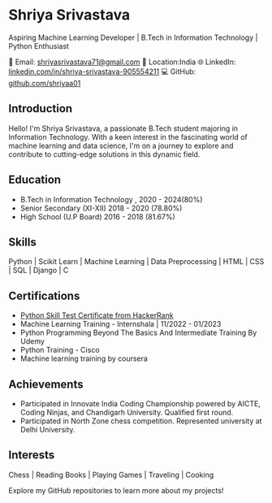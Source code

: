 # Shriya Srivastava
Aspiring Machine Learning Developer | B.Tech in Information Technology | Python Enthusiast

📧 Email: shriyasrivastava71@gmail.com
📍 Location:India
🌐 LinkedIn: [linkedin.com/in/shriya-srivastava-905554211](https://www.linkedin.com/in/shriya-srivastava-905554211)
💻 GitHub: [github.com/shriyaa01](https://github.com/shriyaa01)

## Introduction
Hello! I'm Shriya Srivastava, a passionate B.Tech student majoring in Information Technology. With a keen interest in the fascinating world of machine learning and data science, I'm on a journey to explore and contribute to cutting-edge solutions in this dynamic field.

## Education
- B.Tech in Information Technology , 2020 - 2024(80%)
- Senior Secondary (XI-XII) 2018 - 2020 (78.80%)
- High School (U.P Board)  2016 - 2018 (81.67%)


## Skills
Python | Scikit Learn | Machine Learning | Data Preprocessing | HTML | CSS | SQL | Django | C

## Certifications
- [Python Skill Test Certificate from HackerRank](https://www.hackerrank.com/certificates/2aa27163a143)
- Machine Learning Training - Internshala | 11/2022 - 01/2023
- Python Programming Beyond The Basics And Intermediate Training By Udemy
- Python Training - Cisco
- Machine learning training by coursera

## Achievements
- Participated in Innovate India Coding Championship powered by AICTE, Coding Ninjas, and Chandigarh University. Qualified first round.
- Participated in North Zone chess competition. Represented university at Delhi University.

## Interests
Chess | Reading Books | Playing Games | Traveling | Cooking

 Explore my GitHub repositories to learn more about my  projects!
